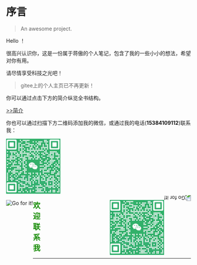

# 序言

> An awesome project.

Hello ！

很高兴认识你，这是一份属于蒋傲的个人笔记，包含了我的一些小小的想法，希望对你有用。

请尽情享受科技之光吧！

> gitee上的个人主页已不再更新！

你可以通过点击下方的简介纵览全书结构。


[>>简介](guide.md)

你也可以通过扫描下方二维码添加我的微信，或通过我的电话(**15384109112**)联系我：

<a href="https://aojiang-code.github.io">
    <img align="right" alt="Go for it!" src="https://img.freepik.com/free-vector/corner-frame-flowers-plants_24877-81687.jpg?semt=sph" height="170" title="Do what you like, and do it best!" style="transform: rotate(180deg);" />
</a>


<p align="left">
  <img height="150"src="蒋傲的微信.png" alt="蒋傲的微信.png">
</p> 



<a href="https://aojiang-code.github.io">
    <img align="right" alt="Go for it!" src="蒋傲的微信.png" height="150" title="Do what you like, and do it best!" style="transform: rotate(0deg); />
</a>


<a href="https://aojiang-code.github.io"><img align="left" alt="Go for it!" src="https://img.freepik.com/free-vector/corner-frame-flowers-plants_24877-81687.jpg?semt=sph" height="170" title="Do what you like, and do it best!"/></a>






<span style="font-size: 20px; font-weight: bold; animation: rainbow 5s infinite;">
  欢<br>迎<br>联<br>系<br>我
</span>

<style>
@keyframes rainbow {
    0% { color: red; }
    14% { color: orange; }
    28% { color: yellow; }
    42% { color: green; }
    57% { color: blue; }
    71% { color: indigo; }
    85% { color: violet; }
    100% { color: red; }
}

span {
    font-size: 20px; /* Adjusted font size */
    animation: rainbow 10s infinite;
}
</style>






---



